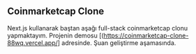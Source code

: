 
## Coinmarketcap Clone
Next.js kullanarak baştan aşağı full-stack coinmarketcap clonu yapmaktayım. Projenin demosu  [(https://coinmarketcap-clone-88wq.vercel.app/] adresinde. Şuan geliştirme aşamasında.
